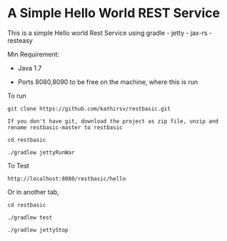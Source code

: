 # A Simple Hello World REST Service

This is a simple Hello world Rest Service using gradle - jetty - jax-rs - resteasy

Min Requirement:

* Java 1.7

* Ports 8080,8090 to be free on the machine, where this is run

To run
````
git clone https://github.com/kathirsv/restbasic.git

If you don't have git, download the project as zip file, unzip and 
rename restbasic-master to restbasic

cd restbasic

./gradlew jettyRunWar

````
To Test 
````
http://localhost:8080/restbasic/hello
````
Or in another tab,
````
cd restbasic

./gradlew test

./gradlew jettyStop
````
